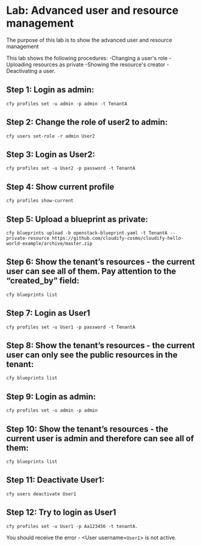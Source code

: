 # Lab: Advanced user and resource management

The purpose of this lab is to show the advanced user and resource management

This lab shows the following procedures:
-Changing a user's role
-Uploading resources as private
-Showing the resource's creator 
-Deactivating a user. 


## Step 1: Login as admin:
```
cfy profiles set -u admin -p admin -t TenantA 
```

## Step 2: Change the role of user2 to admin:
```
cfy users set-role -r admin User2
```

## Step 3: Login as User2:
```
cfy profiles set -u User2 -p password -t TenantA 
```

## Step 4: Show current profile
```
cfy profiles show-current 
```

## Step 5: Upload a blueprint as private:
```
cfy blueprints upload -b openstack-blueprint.yaml -t TenantA --private-resource https://github.com/cloudify-cosmo/cloudify-hello-world-example/archive/master.zip
```

## Step 6: Show the tenant’s resources - the current user can see all of them. Pay attention to the “created_by” field:
```
cfy blueprints list
```

## Step 7: Login as User1
```
cfy profiles set -u User1 -p password -t TenantA 
```

## Step 8: Show the tenant’s resources - the current user can only see the public resources in the tenant:
```
cfy blueprints list 
```

## Step 9: Login as admin:
```
cfy profiles set -u admin -p admin 
```

## Step 10: Show the tenant’s resources - the current user is admin and therefore can see all of them:
```
cfy blueprints list
```

## Step 11: Deactivate User1:
```
cfy users deactivate User1 
```

## Step 12: Try to login as User1
```
cfy profiles set -u User1 -p Aa123456 -t tenantA. 
```

You should receive the error -  <User username=`User1`> is not active.

